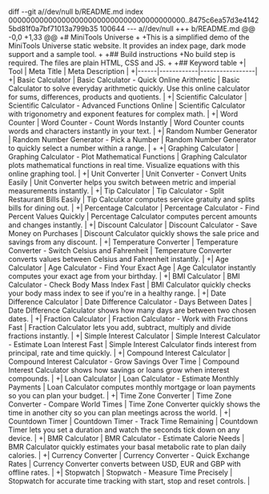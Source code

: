 diff --git a//dev/null b/README.md
index 0000000000000000000000000000000000000000..8475c6ea57d3e41425bd81f0a7bf71013a799b35 100644
--- a//dev/null
+++ b/README.md
@@ -0,0 +1,33 @@
+# MiniTools Universe
+
+This is a simplified demo of the MiniTools Universe static website. It provides an index page, dark mode support and a sample tool.
+
+## Build instructions
+No build step is required. The files are plain HTML, CSS and JS.
+
+## Keyword table
+| Tool | Meta Title | Meta Description |
+|------|------------|-----------------|
+| Basic Calculator | Basic Calculator - Quick Online Arithmetic | Basic Calculator to solve everyday arithmetic quickly. Use this online calculator for sums, differences, products and quotients. |
+| Scientific Calculator | Scientific Calculator - Advanced Functions Online | Scientific Calculator with trigonometry and exponent features for complex math. |
+| Word Counter | Word Counter - Count Words Instantly | Word Counter counts words and characters instantly in your text. |
+| Random Number Generator | Random Number Generator - Pick a Number | Random Number Generator to quickly select a number within a range. |
+
+| Graphing Calculator | Graphing Calculator - Plot Mathematical Functions | Graphing Calculator plots mathematical functions in real time. Visualize equations with this online graphing tool. |
+| Unit Converter | Unit Converter - Convert Units Easily | Unit Converter helps you switch between metric and imperial measurements instantly. |
+| Tip Calculator | Tip Calculator - Split Restaurant Bills Easily | Tip Calculator computes service gratuity and splits bills for dining out. |
+| Percentage Calculator | Percentage Calculator - Find Percent Values Quickly | Percentage Calculator computes percent amounts and changes instantly. |
+| Discount Calculator | Discount Calculator - Save Money on Purchases | Discount Calculator quickly shows the sale price and savings from any discount. |
+| Temperature Converter | Temperature Converter - Switch Celsius and Fahrenheit | Temperature Converter converts values between Celsius and Fahrenheit instantly. |
+| Age Calculator | Age Calculator - Find Your Exact Age | Age Calculator instantly computes your exact age from your birthday. |
+| BMI Calculator | BMI Calculator - Check Body Mass Index Fast | BMI Calculator quickly checks your body mass index to see if you're in a healthy range. |
+| Date Difference Calculator | Date Difference Calculator - Days Between Dates | Date Difference Calculator shows how many days are between two chosen dates. |
+| Fraction Calculator | Fraction Calculator - Work with Fractions Fast | Fraction Calculator lets you add, subtract, multiply and divide fractions instantly. |
+| Simple Interest Calculator | Simple Interest Calculator - Estimate Loan Interest Fast | Simple Interest Calculator finds interest from principal, rate and time quickly. |
+| Compound Interest Calculator | Compound Interest Calculator - Grow Savings Over Time | Compound Interest Calculator shows how savings or loans grow when interest compounds. |
+| Loan Calculator | Loan Calculator - Estimate Monthly Payments | Loan Calculator computes monthly mortgage or loan payments so you can plan your budget. |
+| Time Zone Converter | Time Zone Converter - Compare World Times | Time Zone Converter quickly shows the time in another city so you can plan meetings across the world. |
+| Countdown Timer | Countdown Timer - Track Time Remaining | Countdown Timer lets you set a duration and watch the seconds tick down on any device. |
+| BMR Calculator | BMR Calculator - Estimate Calorie Needs | BMR Calculator quickly estimates your basal metabolic rate to plan daily calories. |
+| Currency Converter | Currency Converter - Quick Exchange Rates | Currency Converter converts between USD, EUR and GBP with offline rates. |
+| Stopwatch | Stopwatch - Measure Time Precisely | Stopwatch for accurate time tracking with start, stop and reset controls. |
